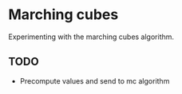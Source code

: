 # Marching cubes

Experimenting with the marching cubes algorithm.

## TODO
* Precompute values and send to mc algorithm
